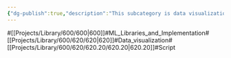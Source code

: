```yaml
---
{"dg-publish":true,"description":"This subcategory is data visualization by script. shell or python etc anymethod is used for check status or matric","permalink":"/projects/library/600/620/620-20/620-20/","dgPassFrontmatter":true,"noteIcon":"0","created":"2024-04-19T20:05:53.665+09:00","updated":"2024-04-19T20:51:19.143+09:00"}
---
```


#[[Projects/Library/600/600\|600]]#ML_Libraries_and_Implementation#[[Projects/Library/600/620/620\|620]]#Data_visualization#[[Projects/Library/600/620/620.20/620.20\|620.20]]#Script